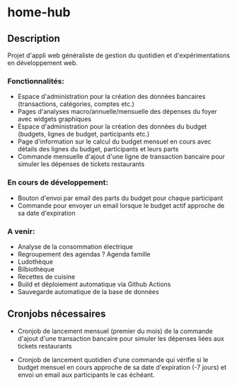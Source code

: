 # home-hub

## Description

Projet d'appli web généraliste de gestion du quotidien et d'expérimentations en développement web.

### Fonctionnalités:
* Espace d'administration pour la création des données bancaires (transactions, catégories, comptes etc.)
* Pages d'analyses macro/annuelle/mensuelle des dépenses du foyer avec widgets graphiques
* Espace d'administration pour la création des données du budget (budgets, lignes de budget, participants etc.)
* Page d'information sur le calcul du budget mensuel en cours avec détails des lignes du budget, participants et leurs parts
* Commande mensuelle d'ajout d'une ligne de transaction bancaire pour simuler les dépenses de tickets restaurants

### En cours de développement:
* Bouton d'envoi par email des parts du budget pour chaque participant
* Commande pour envoyer un email lorsque le budget actif approche de sa date d'expiration

### A venir: 
* Analyse de la consommation électrique
* Regroupement des agendas ? Agenda famille
* Ludothèque
* Bilbiothèque
* Recettes de cuisine
* Build et déploiement automatique via Github Actions
* Sauvegarde automatique de la base de données

## Cronjobs nécessaires

* Cronjob de lancement mensuel (premier du mois) de la commande d'ajout d'une transaction bancaire pour simuler les dépenses liées aux tickets restaurants

* Cronjob de lancement quotidien d'une commande qui vérifie si le budget mensuel en cours approche de sa date d'expiration (-7 jours) et envoi un email aux participants le cas échéant.